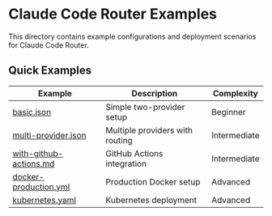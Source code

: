 # Claude Code Router Examples

This directory contains example configurations and deployment scenarios for Claude Code Router.

## Quick Examples

| Example | Description | Complexity |
|---------|-------------|------------|
| [basic.json](./basic.json) | Simple two-provider setup | Beginner |
| [multi-provider.json](./multi-provider.json) | Multiple providers with routing | Intermediate |
| [with-github-actions.md](./with-github-actions.md) | GitHub Actions integration | Intermediate |
| [docker-production.yml](./docker-production.yml) | Production Docker setup | Advanced |
| [kubernetes.yaml](./kubernetes.yaml) | Kubernetes deployment | Advanced |